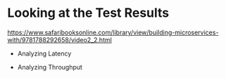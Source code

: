 # Looking at the Test Results

https://www.safaribooksonline.com/library/view/building-microservices-with/9781788292658/video2_2.html

- Analyzing Latency

- Analyzing Throughput
